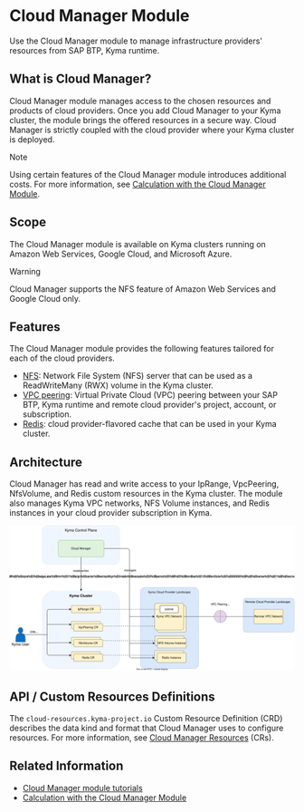 
# Cloud Manager Module

Use the Cloud Manager module to manage infrastructure providers' resources from SAP BTP, Kyma runtime.

## What is Cloud Manager?

Cloud Manager module manages access to the chosen resources and products of cloud providers. Once you add Cloud Manager to your Kyma cluster, the module brings the offered resources in a secure way. Cloud Manager is strictly coupled with the cloud provider where your Kyma cluster is deployed.

> [!NOTE]
> Using certain features of the Cloud Manager module introduces additional costs. For more information, see [Calculation with the Cloud Manager Module](https://help.sap.com/docs/btp/sap-business-technology-platform-internal/commercial-information-sap-btp-kyma-runtime?state=DRAFT&version=Internal#loioc33bb114a86e474a95db29cfd53f15e6__section_cloud_manager).

## Scope

The Cloud Manager module is available on Kyma clusters running on Amazon Web Services, Google Cloud, and Microsoft Azure.

> [!WARNING]
> Cloud Manager supports the NFS feature of Amazon Web Services and Google Cloud only.

## Features

The Cloud Manager module provides the following features tailored for each of the cloud providers.

* [NFS](./00-20-nfs.md): Network File System (NFS) server that can be used as a ReadWriteMany (RWX) volume in the Kyma cluster.
* [VPC peering](./00-30-vpc-peering.md): Virtual Private Cloud (VPC) peering between your SAP BTP, Kyma runtime and remote cloud provider's project, account, or subscription.
* [Redis](./00-40-redis.md): cloud provider-flavored cache that can be used in your Kyma cluster.

## Architecture

Cloud Manager has read and write access to your IpRange, VpcPeering, NfsVolume, and Redis custom resources in the Kyma cluster. The module also manages Kyma VPC networks, NFS Volume instances, and Redis instances in your cloud provider subscription in Kyma.

![Cloud Manager Architecture](./assets/cloud-manager-architecture.drawio.svg)

## API / Custom Resources Definitions

The `cloud-resources.kyma-project.io` Custom Resource Definition (CRD) describes the data kind and format that Cloud Manager uses to configure resources. For more information, see [Cloud Manager Resources](./resources/README.md) (CRs).

## Related Information

* [Cloud Manager module tutorials](./tutorials/README.md)
* [Calculation with the Cloud Manager Module](https://help.sap.com/docs/btp/sap-business-technology-platform-internal/commercial-information-sap-btp-kyma-runtime?state=DRAFT&version=Internal#calculation-with-the-cloud-manager-module)
